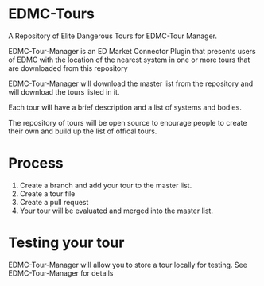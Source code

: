 # EDMC-Tours
A Repository of Elite Dangerous Tours for EDMC-Tour Manager.

EDMC-Tour-Manager is an ED Market Connector Plugin that presents users of EDMC with the location of the nearest system in one or more tours that are downloaded from this repository

EDMC-Tour-Manager will download the master list from the repository and will download the tours listed in it.

Each tour will have a brief description and a list of systems and bodies.

The repository of tours will be open source to enourage people to create their own and build up the list of offical tours.

# Process

1. Create a branch and add your tour to the master list. 
2. Create a tour file 
3. Create a pull request
4. Your tour will be evaluated and merged into the master list.

# Testing your tour

EDMC-Tour-Manager will allow you to store a tour locally for testing. See EDMC-Tour-Manager for details


